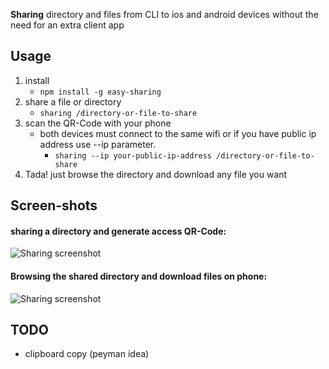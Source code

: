 **Sharing** directory and files from CLI to ios and android devices without the need for an extra client app

## Usage
1. install
    - `npm install -g easy-sharing`
2. share a file or directory
    - `sharing /directory-or-file-to-share`
3. scan the QR-Code with your phone
    -  both devices must connect to the same wifi or if you have public ip address use --ip parameter.
        - `sharing --ip your-public-ip-address /directory-or-file-to-share`
4. Tada! just browse the directory and download any file you want

## Screen-shots
#### sharing a directory and generate access QR-Code:
![Sharing screenshot](/doc/sharing-screenshot.jpeg?raw=true "Sharing a directory")

#### Browsing the shared directory and download files on phone:
![Sharing screenshot](/doc/sharing-on-phone-screenshot.jpeg?raw=true "Browsing the shared directory")

## TODO
- clipboard copy (peyman idea)
